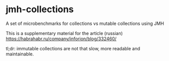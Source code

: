 # jmh-collections
A set of microbenchmarks for collections vs mutable collections using JMH 

This is a supplementary material for the article (russian) https://habrahabr.ru/company/inforion/blog/332460/

tl;dr: immutable collections are not that slow, more readable and maintainable. 
